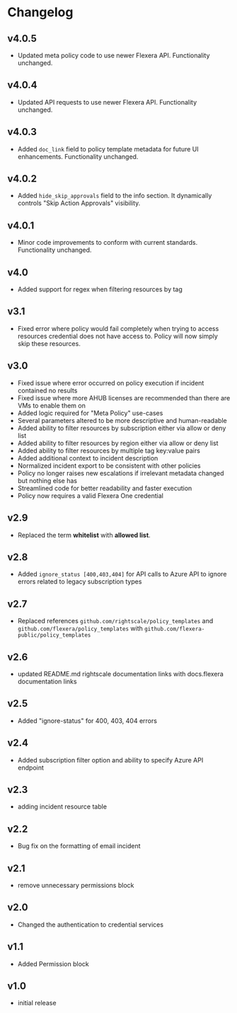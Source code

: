 # Changelog

## v4.0.5

- Updated meta policy code to use newer Flexera API. Functionality unchanged.

## v4.0.4

- Updated API requests to use newer Flexera API. Functionality unchanged.

## v4.0.3

- Added `doc_link` field to policy template metadata for future UI enhancements. Functionality unchanged.

## v4.0.2

- Added `hide_skip_approvals` field to the info section. It dynamically controls "Skip Action Approvals" visibility.

## v4.0.1

- Minor code improvements to conform with current standards. Functionality unchanged.

## v4.0

- Added support for regex when filtering resources by tag

## v3.1

- Fixed error where policy would fail completely when trying to access resources credential does not have access to. Policy will now simply skip these resources.

## v3.0

- Fixed issue where error occurred on policy execution if incident contained no results
- Fixed issue where more AHUB licenses are recommended than there are VMs to enable them on
- Added logic required for "Meta Policy" use-cases
- Several parameters altered to be more descriptive and human-readable
- Added ability to filter resources by subscription either via allow or deny list
- Added ability to filter resources by region either via allow or deny list
- Added ability to filter resources by multiple tag key:value pairs
- Added additional context to incident description
- Normalized incident export to be consistent with other policies
- Policy no longer raises new escalations if irrelevant metadata changed but nothing else has
- Streamlined code for better readability and faster execution
- Policy now requires a valid Flexera One credential

## v2.9

- Replaced the term **whitelist** with **allowed list**.

## v2.8

- Added `ignore_status [400,403,404]` for API calls to Azure API to ignore errors related to legacy subscription types

## v2.7

- Replaced references `github.com/rightscale/policy_templates` and `github.com/flexera/policy_templates` with `github.com/flexera-public/policy_templates`

## v2.6

- updated README.md rightscale documentation links with docs.flexera documentation links

## v2.5

- Added "ignore-status" for 400, 403, 404 errors

## v2.4

- Added subscription filter option and ability to specify Azure API endpoint

## v2.3

- adding incident resource table

## v2.2

- Bug fix on the formatting of email incident

## v2.1

- remove unnecessary permissions block

## v2.0

- Changed the authentication to credential services

## v1.1

- Added Permission block

## v1.0

- initial release

